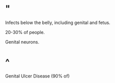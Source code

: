 # "

Infects below the belly, including genital and fetus.

20-30% of people.

Genital neurons.

# ^

Genital Ulcer Disease
(90% of)
